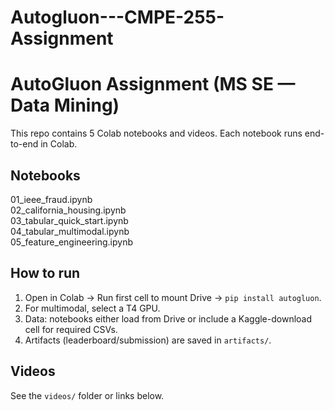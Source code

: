 # Autogluon---CMPE-255-Assignment

# AutoGluon Assignment (MS SE — Data Mining)

This repo contains 5 Colab notebooks and videos. Each notebook runs end-to-end in Colab.

## Notebooks
01_ieee_fraud.ipynb  
02_california_housing.ipynb  
03_tabular_quick_start.ipynb  
04_tabular_multimodal.ipynb  
05_feature_engineering.ipynb

## How to run
1. Open in Colab → Run first cell to mount Drive → `pip install autogluon`.
2. For multimodal, select a T4 GPU.
3. Data: notebooks either load from Drive or include a Kaggle-download cell for required CSVs.
4. Artifacts (leaderboard/submission) are saved in `artifacts/`.

## Videos
See the `videos/` folder or links below.
